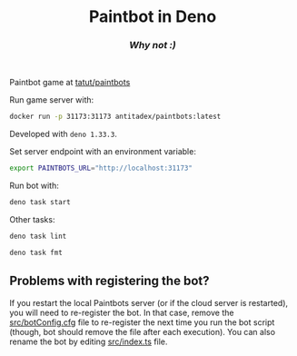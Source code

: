 <h1 align="center">Paintbot in Deno</h1>
<h3 align="center" style="font-style: italic;">Why not :)</h3>

<br>

Paintbot game at [tatut/paintbots](https://github.com/tatut/paintbots)

Run game server with:

```bash
docker run -p 31173:31173 antitadex/paintbots:latest
```

Developed with `deno 1.33.3`.

Set server endpoint with an environment variable:

```bash
export PAINTBOTS_URL="http://localhost:31173"
```

Run bot with:

```bash
deno task start
```

Other tasks:

```bash
deno task lint

deno task fmt
```

## Problems with registering the bot?

If you restart the local Paintbots server (or if the cloud server is restarted), you will need to re-register the bot.
In that case, remove the [src/botConfig.cfg](src/botConfig.cfg) file to re-register the next time you run the bot
script (though, bot should remove the file after each execution). You can also rename the bot by
editing [src/index.ts](src/index.ts) file.
